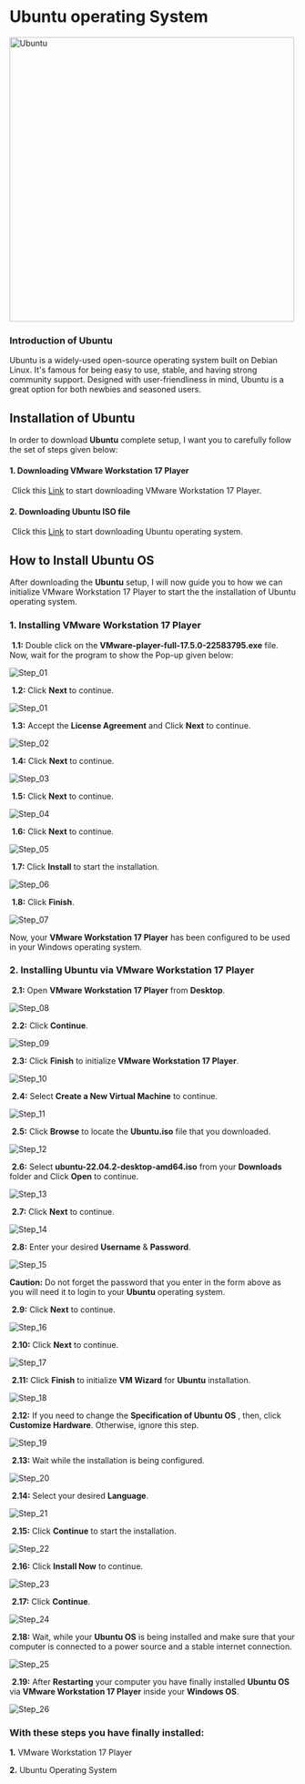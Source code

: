 # Ubuntu operating System 
<img src="https://encrypted-tbn0.gstatic.com/images?q=tbn:ANd9GcSkqhAyBWDwa3pAp8wqZwwvumN81uT04mvkakOsx4sggrXjatpOpg0HfOYudhqOUMCmnVE&usqp=CAU" alt="Ubuntu" width="500"/> <br>
<h3>Introduction of Ubuntu</h3>
<p>Ubuntu is a widely-used open-source operating system built on Debian Linux. It's famous for being easy to use, stable, and having strong community support. Designed with user-friendliness in mind, Ubuntu is a great option for both newbies and seasoned users.</p>

<h2>Installation of Ubuntu</h3>

In order to download **Ubuntu** complete setup, I want you to carefully follow the set of steps given below:

#### 1. Downloading VMware Workstation 17 Player

​     Click this [Link](https://www.vmware.com/go/getplayer-win/ "VMW.exe") to start downloading VMware Workstation 17 Player.

#### 2. Downloading Ubuntu ISO file

​     Click this [Link](https://ubuntu.com/download/desktop/thank-you?version=22.04.3&architecture=amd64 "Ubuntu.iso") to start downloading Ubuntu operating system.

## How to Install Ubuntu OS

After downloading the **Ubuntu** setup, I will now guide you to how we can initialize VMware Workstation 17 Player to start the the installation of Ubuntu operating system.

### 1. Installing VMware Workstation 17 Player

​     **1.1:** Double click on the **VMware-player-full-17.5.0-22583795.exe** file. Now, wait for the program to show the Pop-up given below:

![Step_01](https://github.com/LPGangster/Operating-Systems/assets/156175348/30fe213c-01f7-455f-b34b-532e1ac8a227)

​     **1.2:** Click **Next** to continue.

![Step_01](https://github.com/LPGangster/Operating-Systems/assets/156175348/30fe213c-01f7-455f-b34b-532e1ac8a227)

​     **1.3:** Accept the **License Agreement** and Click **Next** to continue.

![Step_02](https://github.com/LPGangster/Operating-Systems/assets/156175348/52b3bd1b-b855-411a-b32e-077e5fae6f32)

​     **1.4:** Click **Next** to continue.

![Step_03](https://github.com/LPGangster/Operating-Systems/assets/156175348/bf798b59-ab58-4c67-8998-7d46cf8079cc)

​     **1.5:** Click **Next** to continue.

![Step_04](https://github.com/LPGangster/Operating-Systems/assets/156175348/28916c70-0659-483f-8f96-24984b122c0c)

​     **1.6:** Click **Next** to continue.

![Step_05](https://github.com/LPGangster/Operating-Systems/assets/156175348/968c553c-adb0-4a49-8ed8-ee8200166724)

​     **1.7:** Click **Install** to start the installation.

![Step_06](https://github.com/LPGangster/Operating-Systems/assets/156175348/3f19e1d3-b3cd-46fd-b650-73932d8e1d99)

​     **1.8:** Click **Finish**.

![Step_07](https://github.com/LPGangster/Operating-Systems/assets/156175348/b7aae523-b173-4d91-8700-0229f08d87f2)

Now, your **VMware Workstation 17 Player** has been configured to be used in your Windows operating system.

### 2. Installing Ubuntu via VMware Workstation 17 Player

​     **2.1:** Open **VMware Workstation 17 Player** from **Desktop**.

![Step_08](https://github.com/LPGangster/Operating-Systems/assets/156175348/3f84971d-eb9b-450b-bd7e-46a3cdc5c4a9)

​     **2.2:** Click **Continue**.

![Step_09](https://github.com/LPGangster/Operating-Systems/assets/156175348/5fe61b28-7f46-4cca-8628-4516112cd462)

​     **2.3:** Click **Finish** to initialize **VMware Workstation 17 Player**.

![Step_10](https://github.com/LPGangster/Operating-Systems/assets/156175348/5e6905df-9076-442b-8c08-8fb32750043b)

​     **2.4:** Select **Create a New Virtual Machine** to continue.

![Step_11](https://github.com/LPGangster/Operating-Systems/assets/156175348/508687ec-2306-4ec6-98b4-c8cef6b32bb5)

​     **2.5:** Click **Browse** to locate the **Ubuntu.iso** file that you downloaded.

![Step_12](https://github.com/LPGangster/Operating-Systems/assets/156175348/b3aeab1a-3475-4bf1-af1a-f0aa71928e3b)

​     **2.6:** Select **ubuntu-22.04.2-desktop-amd64.iso** from your **Downloads** folder and Click **Open** to continue.

![Step_13](https://github.com/LPGangster/Operating-Systems/assets/156175348/7df796e6-023c-4785-9eef-c423d3c33530)

​     **2.7:** Click **Next** to continue. 

![Step_14](https://github.com/LPGangster/Operating-Systems/assets/156175348/c271d197-c612-4cec-8696-2e885b55b762)

​     **2.8:** Enter your desired **Username** & **Password**.

![Step_15](https://github.com/LPGangster/Operating-Systems/assets/156175348/36faa253-fb27-4d88-be3f-0e574cc0b5a7)

**Caution:** Do not forget the password that you enter in the form above as you will need it to login to your **Ubuntu** operating system.

​     **2.9:** Click **Next** to continue.

![Step_16](https://github.com/LPGangster/Operating-Systems/assets/156175348/61635ddf-b44a-47b8-a6a8-2224b54064ed)

​     **2.10:** Click **Next** to continue.

![Step_17](https://github.com/LPGangster/Operating-Systems/assets/156175348/6f4d9709-e159-492b-ab77-d23cfe55c514)

​     **2.11:** Click **Finish** to initialize **VM Wizard** for **Ubuntu** installation.

![Step_18](https://github.com/LPGangster/Operating-Systems/assets/156175348/866df3e1-48e5-41e6-a6c9-34908b7d7711)

​     **2.12:** If you need to change the **Specification of Ubuntu OS** , then, click **Customize Hardware**. Otherwise, ignore this step.

![Step_19](https://github.com/LPGangster/Operating-Systems/assets/156175348/cd0c5156-3976-42e1-bb4a-fb38945d6718)

​     **2.13:** Wait while the installation is being configured.

![Step_20](https://github.com/LPGangster/Operating-Systems/assets/156175348/51087783-233e-4939-9d19-edb167ebe9c0)

​     **2.14:** Select your desired **Language**.

![Step_21](https://github.com/LPGangster/Operating-Systems/assets/156175348/5b9d0870-834d-42cf-8a8a-401f8624635f)

​     **2.15:** Click **Continue** to start the installation.

![Step_22](https://github.com/LPGangster/Operating-Systems/assets/156175348/809ef998-289a-469a-ba2e-32250359f640)

​     **2.16:** Click **Install Now** to continue.

![Step_23](https://github.com/LPGangster/Operating-Systems/assets/156175348/57a081f9-2e4f-40dc-8615-25626d025184)

​     **2.17:** Click **Continue**.

![Step_24](https://github.com/LPGangster/Operating-Systems/assets/156175348/6268d68a-acdc-4552-9f90-b2314818f5c7)

​     **2.18:** Wait, while your **Ubuntu OS** is being installed and make sure that your computer is connected to a power source and a stable internet connection.

![Step_25](https://github.com/LPGangster/Operating-Systems/assets/156175348/7f6353ec-4ef8-43a2-a0fe-3ace5cd216eb)

​     **2.19:** After **Restarting** your computer you have finally installed **Ubuntu OS** via **VMware Workstation 17 Player** inside your **Windows OS**.

![Step_26](https://github.com/LPGangster/Operating-Systems/assets/156175348/15a783ac-4bf1-4ef4-b734-a91999152521)


### With these steps you have finally installed:

**1.** VMware Workstation 17 Player

**2.** Ubuntu Operating System
